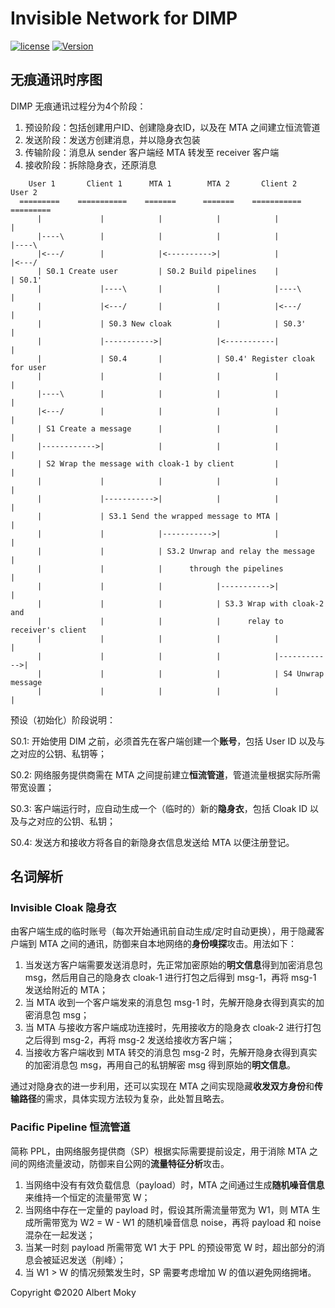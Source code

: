# Invisible Network for DIMP

[![license](https://img.shields.io/github/license/mashape/apistatus.svg)](https://github.com/moky/DIMP/blob/master/LICENSE)
[![Version](https://img.shields.io/badge/alpha-0.1.0-red.svg)](https://github.com/moky/DIMP/wiki)

## 无痕通讯时序图

DIMP 无痕通讯过程分为4个阶段：

1. 预设阶段：包括创建用户ID、创建隐身衣ID，以及在 MTA 之间建立恒流管道
2. 发送阶段：发送方创建消息，并以隐身衣包装
3. 传输阶段：消息从 sender 客户端经 MTA 转发至 receiver 客户端
4. 接收阶段：拆除隐身衣，还原消息

```
    User 1       Client 1      MTA 1        MTA 2       Client 2       User 2
  =========    ===========    =======      =======    ===========    =========
      |             |            |            |            |             |
      |----\        |            |            |            |             |----\
      |<---/        |            |<---------->|            |             |<---/
      | S0.1 Create user         | S0.2 Build pipelines    |             | S0.1'
      |             |----\       |            |            |----\        |
      |             |<---/       |            |            |<---/        |
      |             | S0.3 New cloak          |            | S0.3'       |
      |             |----------->|            |<-----------|             |
      |             | S0.4       |            | S0.4' Register cloak for user
      |             |            |            |            |             |
      |----\        |            |            |            |             |
      |<---/        |            |            |            |             |
      | S1 Create a message      |            |            |             |
      |------------>|            |            |            |             |
      | S2 Wrap the message with cloak-1 by client         |             |
      |             |            |            |            |             |
      |             |----------->|            |            |             |
      |             | S3.1 Send the wrapped message to MTA |             |
      |             |            |----------->|            |             |
      |             |            | S3.2 Unwrap and relay the message     |
      |             |            |      through the pipelines            |
      |             |            |            |----------->|             |
      |             |            |            | S3.3 Wrap with cloak-2 and
      |             |            |            |      relay to receiver's client
      |             |            |            |            |             |
      |             |            |            |            |------------>|
      |             |            |            |            | S4 Unwrap message
      |             |            |            |            |             |
```

预设（初始化）阶段说明：

S0.1: 开始使用 DIM 之前，必须首先在客户端创建一个**账号**，包括 User ID 以及与之对应的公钥、私钥等；

S0.2: 网络服务提供商需在 MTA 之间提前建立**恒流管道**，管道流量根据实际所需带宽设置；

S0.3: 客户端运行时，应自动生成一个（临时的）新的**隐身衣**，包括 Cloak ID 以及与之对应的公钥、私钥；

S0.4: 发送方和接收方将各自的新隐身衣信息发送给 MTA 以便注册登记。

## 名词解析

### Invisible Cloak 隐身衣
由客户端生成的临时账号（每次开始通讯前自动生成/定时自动更换），用于隐藏客户端到 MTA 之间的通讯，防御来自本地网络的**身份嗅探**攻击。用法如下：

1. 当发送方客户端需要发送消息时，先正常加密原始的**明文信息**得到加密消息包 msg，然后用自己的隐身衣 cloak-1 进行打包之后得到 msg-1，再将 msg-1 发送给附近的 MTA；
2. 当 MTA 收到一个客户端发来的消息包 msg-1 时，先解开隐身衣得到真实的加密消息包 msg；
3. 当 MTA 与接收方客户端成功连接时，先用接收方的隐身衣 cloak-2 进行打包之后得到 msg-2，再将 msg-2 发送给接收方客户端；
4. 当接收方客户端收到 MTA 转交的消息包 msg-2 时，先解开隐身衣得到真实的加密消息包 msg，再用自己的私钥解密 msg 得到原始的**明文信息**。

通过对隐身衣的进一步利用，还可以实现在 MTA 之间实现隐藏**收发双方身份**和**传输路径**的需求，具体实现方法较为复杂，此处暂且略去。

### Pacific Pipeline 恒流管道
简称 PPL，由网络服务提供商（SP）根据实际需要提前设定，用于消除 MTA 之间的网络流量波动，防御来自公网的**流量特征分析**攻击。

1. 当网络中没有有效负载信息（payload）时，MTA 之间通过生成**随机噪音信息**来维持一个恒定的流量带宽 W；
2. 当网络中存在一定量的 payload 时，假设其所需流量带宽为 W1，则 MTA 生成所需带宽为 W2 = W - W1 的随机噪音信息 noise，再将 payload 和 noise 混杂在一起发送；
3. 当某一时刻 payload 所需带宽 W1 大于 PPL 的预设带宽 W 时，超出部分的消息会被延迟发送（削峰）；
4. 当 W1 > W 的情况频繁发生时，SP 需要考虑增加 W 的值以避免网络拥堵。


Copyright &copy;2020 Albert Moky

